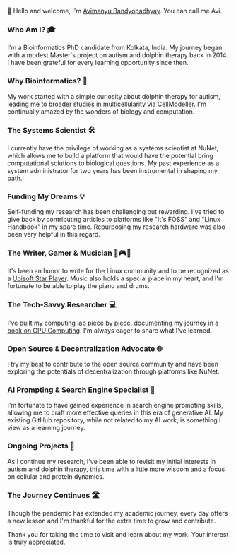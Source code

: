 <!-- ### Hi there 👋
-->

<!--
**avimanyu786/avimanyu786** is a ✨ _special_ ✨ repository because its `README.md` (this file) appears on your GitHub profile.

Here are some ideas to get you started:

- 🔭 I’m currently working on ...
- 🌱 I’m currently learning ...
- 👯 I’m looking to collaborate on ...
- 🤔 I’m looking for help with ...
- 💬 Ask me about ...
- 📫 How to reach me: ...
- 😄 Pronouns: ...
- ⚡ Fun fact: ...
-->

👋 Hello and welcome, I'm [Avimanyu Bandyopadhyay](https://linktr.ee/avimanyu). You can call me Avi.

### Who Am I? 🎓
I'm a Bioinformatics PhD candidate from Kolkata, India. My journey began with a modest Master's project on autism and dolphin therapy back in 2014. I have been grateful for every learning opportunity since then.

### Why Bioinformatics? 🧬
My work started with a simple curiosity about dolphin therapy for autism, leading me to broader studies in multicellularity via CellModeller. I'm continually amazed by the wonders of biology and computation.

### The Systems Scientist 🛠️
I currently have the privilege of working as a systems scientist at NuNet, which allows me to build a platform that would have the potential bring computational solutions to biological questions. My past experience as a system administrator for two years has been instrumental in shaping my path.

### Funding My Dreams 💡
Self-funding my research has been challenging but rewarding. I've tried to give back by contributing articles to platforms like "It's FOSS" and "Linux Handbook" in my spare time. Repurposing my research hardware was also been very helpful in this regard.

### The Writer, Gamer & Musician 📝🎮🎶
It's been an honor to write for the Linux community and to be recognized as a [Ubisoft Star Player](https://www.marketscreener.com/quote/stock/UBISOFT-ENTERTAINMENT-4719/news/Ubisoft-Entertainment-Who-are-Ubisoft-s-Star-Players-23200448/). Music also holds a special place in my heart, and I'm fortunate to be able to play the piano and drums.

### The Tech-Savvy Researcher 💻
I've built my computing lab piece by piece, documenting my journey in [a book on GPU Computing](https://github.com/PacktPublishing/Hands-On-GPU-Computing-with-Python). I'm always eager to share what I've learned.

### Open Source & Decentralization Advocate 🌐
I try my best to contribute to the open source community and have been exploring the potentials of decentralization through platforms like NuNet.

### AI Prompting & Search Engine Specialist 🤖
I'm fortunate to have gained experience in search engine prompting skills, allowing me to craft more effective queries in this era of generative AI. My existing GitHub repository, while not related to my AI work, is something I view as a learning journey.

### Ongoing Projects 🚀
As I continue my research, I've been able to revisit my initial interests in autism and dolphin therapy, this time with a little more wisdom and a focus on cellular and protein dynamics.

### The Journey Continues 🛣️
Though the pandemic has extended my academic journey, every day offers a new lesson and I'm thankful for the extra time to grow and contribute.

Thank you for taking the time to visit and learn about my work. Your interest is truly appreciated.

